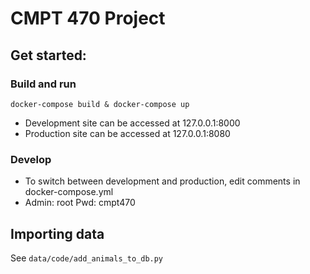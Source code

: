# CMPT 470 Project

## Get started:

### Build and run

`docker-compose build & docker-compose up`

- Development site can be accessed at 127.0.0.1:8000
- Production site can be accessed at 127.0.0.1:8080

### Develop

- To switch between development and production, edit comments in docker-compose.yml
- Admin: root
   Pwd: cmpt470

## Importing data

See `data/code/add_animals_to_db.py`